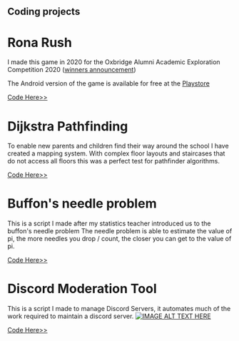 ## Coding projects

# Rona Rush

I made this game in 2020 for the Oxbridge Alumni Academic Exploration Competition 2020 ([winners announcement](https://www.oxbridgemalaysia.org/academic-exploration-competition/academic-exploration-competition-2020-results/))

The Android version of the game is available for free at the [Playstore](https://play.google.com/store/apps/details?id=com.MaximusAbela.RonaRush)

[Code Here>>](https://github.com/MaxA0/RonaRush)

# Dijkstra Pathfinding
To enable new parents and children find their way around the school I have created a mapping system. With complex floor layouts and staircases that do not access all floors this was a perfect test for pathfinder algorithms.

[Code Here>>](https://github.com/MaxA0/Dijkstra-school-pathfinding)

# Buffon's needle problem
This is a script I made after my statistics teacher introduced us to the buffon's needle problem The needle problem is able to estimate the value of pi, the more needles you drop / count, the closer you can get to the value of pi.

[Code Here>>](https://github.com/MaxA0/buffon-s-needles)

# Discord Moderation Tool
This is a script I made to manage Discord Servers, it automates much of the work required to maintain a discord server.
[![IMAGE ALT TEXT HERE](https://img.youtube.com/vi/qaJ58rrv_PM/0.jpg)](https://www.youtube.com/watch?v=qaJ58rrv_PM)

[Code Here>>](https://github.com/MaxA0/MaxDiscordzBot)
